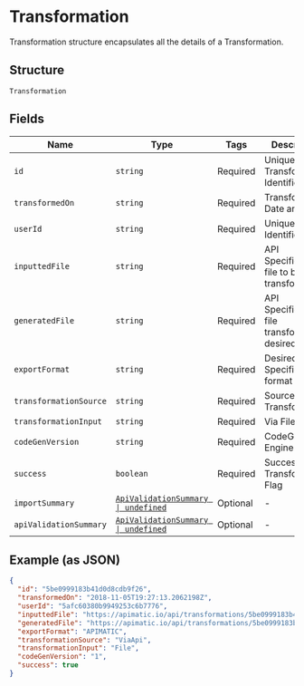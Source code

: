 
# Transformation

Transformation structure encapsulates all the details of a Transformation.

## Structure

`Transformation`

## Fields

| Name | Type | Tags | Description |
|  --- | --- | --- | --- |
| `id` | `string` | Required | Unique Transformation Identifier |
| `transformedOn` | `string` | Required | Transformation Date and Time |
| `userId` | `string` | Required | Unique User Identifier |
| `inputtedFile` | `string` | Required | API Specification file to be transformed |
| `generatedFile` | `string` | Required | API Specification file transformed to desired format |
| `exportFormat` | `string` | Required | Desired Specification format |
| `transformationSource` | `string` | Required | Source of Transformation |
| `transformationInput` | `string` | Required | Via File or URL |
| `codeGenVersion` | `string` | Required | CodeGen Engine Version |
| `success` | `boolean` | Required | Successful Transformation Flag |
| `importSummary` | [`ApiValidationSummary \| undefined`](/doc/models/api-validation-summary.md) | Optional | - |
| `apiValidationSummary` | [`ApiValidationSummary \| undefined`](/doc/models/api-validation-summary.md) | Optional | - |

## Example (as JSON)

```json
{
  "id": "5be0999183b41d0d8cdb9f26",
  "transformedOn": "2018-11-05T19:27:13.2062198Z",
  "userId": "5afc60380b9949253c6b7776",
  "inputtedFile": "https://apimatic.io/api/transformations/5be0999183b41d0d8cdb9f26/input-file",
  "generatedFile": "https://apimatic.io/api/transformations/5be0999183b41d0d8cdb9f26/converted-file",
  "exportFormat": "APIMATIC",
  "transformationSource": "ViaApi",
  "transformationInput": "File",
  "codeGenVersion": "1",
  "success": true
}
```

